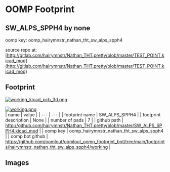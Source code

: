 # OOMP Footprint  
## SW_ALPS_SPPH4  by none  
  
oomp key: oomp_hairymnstr_nathan_tht_sw_alps_spph4  
  
source repo at: [http://gitlab.com/hairymnstr/Nathan_THT.pretty/blob/master/TEST_POINT.kicad_mod](http://gitlab.com/hairymnstr/Nathan_THT.pretty/blob/master/TEST_POINT.kicad_mod)  
## Footprint  
  
[![working_kicad_pcb_3d.png](working_kicad_pcb_3d_600.png)](working_kicad_pcb_3d.png)  
  
[![working.png](working_600.png)](working.png)  
| name | value | 
| --- | --- | 
| footprint name | SW_ALPS_SPPH4 | 
| footprint description | None | 
| number of pads | 7 | 
| github path | http://github.com/hairymnstr/Nathan_THT.pretty/blob/master/SW_ALPS_SPPH4.kicad_mod | 
| oomp key | oomp_hairymnstr_nathan_tht_sw_alps_spph4 | 
| oomp bot github | https://github.com/oomlout/oomlout_oomp_footprint_bot/tree/main/footprints/hairymnstr_nathan_tht_sw_alps_spph4/working | 
## Images  
